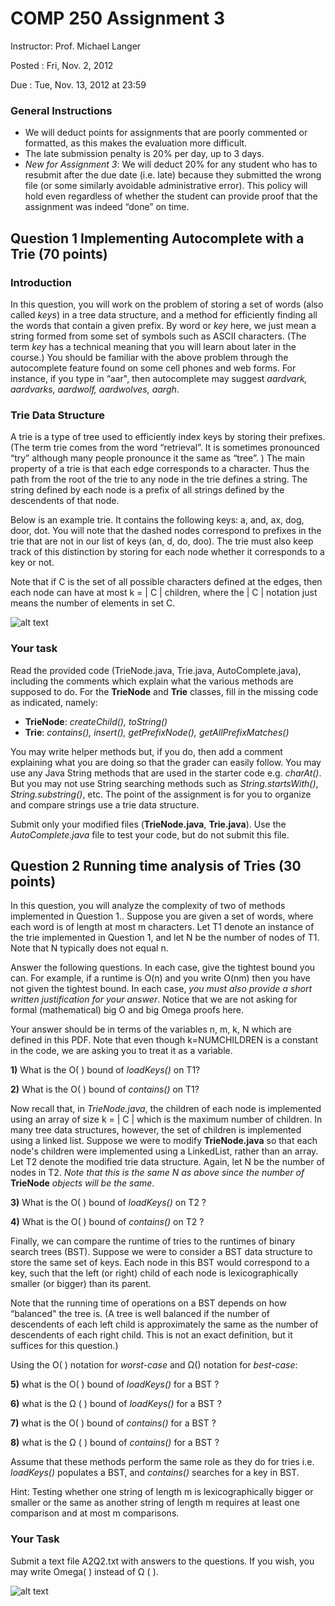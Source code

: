 # COMP 250 Assignment 3

Instructor: Prof. Michael Langer

Posted	: Fri, Nov. 2, 2012

Due	: Tue, Nov. 13, 2012 at 23:59


### General Instructions

* We will deduct points for assignments that are poorly commented or formatted, as this makes the evaluation more difficult.
* The late submission penalty is 20% per day, up to 3 days.
* *New for Assignment 3*: We will deduct 20% for any student who has to resubmit after the due date (i.e. late) because they submitted the wrong file (or some similarly avoidable administrative error). This policy will hold even regardless of whether the student can provide proof that the assignment was indeed “done” on time.


## Question 1 Implementing Autocomplete with a Trie (70 points)

### Introduction

In this question, you will work on the problem of storing a set of words (also called *keys*) in a tree data structure, and a method for efficiently finding all the words that contain a given prefix. By word or *key* here, we just mean a string formed from some set of symbols such as ASCII characters. (The term *key* has a technical meaning that you will learn about later in the course.) You should be familiar with the above problem through the autocomplete feature found on some cell phones and web forms. For instance, if you type in “aar", then autocomplete may suggest *aardvark, aardvarks, aardwolf, aardwolves, aargh*.


### Trie Data Structure

A trie is a type of tree used to efficiently index keys by storing their prefixes. (The term trie comes from the word “retrieval”. It is sometimes pronounced “try” although many people pronounce it the same as “tree”. ) The main property of a trie is that each edge corresponds to a character. Thus the path from the root of the trie to any node in the trie defines a string. The string defined by each node is a prefix of all strings defined by the descendents of that node.

Below is an example trie. It contains the following keys: a, and, ax, dog, door, dot. You will note that the dashed nodes correspond to prefixes in the trie that are not in our list of keys (an, d, do, doo). The trie must also keep track of this distinction by storing for each node whether it corresponds to a key or not.

Note that if C is the set of all possible characters defined at the edges, then each node can have
at most k = | C | children, where the | C | notation just means the number of elements in set C.

![alt text](https://github.com/cadesalaberry/AutoComleteTrie/blob/master/AutoCompleteTrieSample.png "Example of Trie with the words and, ax, dog, door, dot")


### Your task

Read the provided code (TrieNode.java, Trie.java, AutoComplete.java), including the comments which explain what the various methods are supposed to do.
For the **TrieNode** and **Trie** classes, fill in the missing code as indicated, namely:

* **TrieNode**: *createChild(), toString()*
* **Trie**: *contains(), insert(), getPrefixNode(), getAllPrefixMatches()*

You may write helper methods but, if you do, then add a comment explaining what you are doing so that the grader can easily follow. You may use any Java String methods that are used in the starter code e.g. *charAt()*. But you may not use String searching methods such as *String.startsWith()*, *String.substring()*, etc. The point of the assignment is for you to organize and compare strings use a trie data structure.

Submit only your modified files (**TrieNode.java**, **Trie.java**). Use the *AutoComplete.java* file to
test your code, but do not submit this file.


## Question 2 Running time analysis of Tries (30 points)

In this question, you will analyze the complexity of two of methods implemented in Question 1.. Suppose you are given a set of words, where each word is of length at most m characters. Let T1 denote an instance of the trie implemented in Question 1, and let N be the number of nodes of T1. Note that N typically does not equal n.

Answer the following questions. In each case, give the tightest bound you can. For example, if a runtime is O(n) and you write O(nm) then you have not given the tightest bound. In each case, *you must also provide a short written justification for your answer*. Notice that we are not asking for formal (mathematical) big O and big Omega proofs here.

Your answer should be in terms of the variables n, m, k, N which are defined in this PDF. Note that even though k=NUMCHILDREN is a constant in the code, we are asking you to treat it as a variable.

**1)** What is the O( ) bound of *loadKeys()* on T1?

**2)** What is the O( ) bound of *contains()* on T1?

Now recall that, in *TrieNode.java*, the children of each node is implemented using an array of size k = | C | which is the maximum number of children. In many tree data structures, however, the set of children is implemented using a linked list. Suppose we were to modify **TrieNode.java** so that each node's children were implemented using a LinkedList, rather than an array. Let T2 denote the modified trie data structure. Again, let N be the number of nodes in T2. *Note that this is the same N as above since the number of* **TrieNode** *objects will be the same*.

**3)** What is the O( ) bound of *loadKeys()* on T2 ?

**4)** What is the O( ) bound of *contains()* on T2 ?

Finally, we can compare the runtime of tries to the runtimes of binary search trees (BST). Suppose we were to consider a BST data structure to store the same set of keys. Each node in this BST would correspond to a key, such that the left (or right) child of each node is lexicographically smaller (or bigger) than its parent.


Note that the running time of operations on a BST depends on how “balanced" the tree is. (A tree is well balanced if the number of descendents of each left child is approximately the same as the number of descendents of each right child. This is not an exact definition, but it suffices for this question.)

Using the O( ) notation for *worst-case* and Ω() notation for *best-case*:

**5)** what is the O( ) bound of *loadKeys()* for a BST ?

**6)** what is the Ω ( ) bound of *loadKeys()* for a BST ?

**7)** what is the O( ) bound of *contains()* for a BST ?

**8)** what is the Ω ( ) bound of *contains()* for a BST ?

Assume that these methods perform the same role as they do for tries i.e. *loadKeys()* populates
a BST, and *contains()* searches for a key in BST.

Hint: Testing whether one string of length m is lexicographically bigger or smaller or the same
as another string of length m requires at least one comparison and at most m comparisons.


### Your Task

Submit a text file A2Q2.txt with answers to the questions. If you wish, you may write Omega( ) instead of Ω ( ).


![alt text](http://i.imgur.com/WWLYo.gif "Frustrated cat can't believe this is the 12th time he's clicked on an auto-linked README.md URL")
